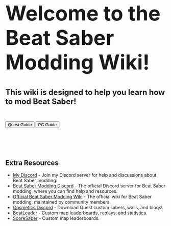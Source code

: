 <h1 style="font-size:4rem;" class="md:text-[4rem] lg:text-[5rem] sm:text-[3rem]">Welcome to the Beat Saber Modding Wiki!</h1> 
<h1 style="font-size:1.5rem;" class="md:text-[1.5rem] lg:text-[1.5rem] sm:text-[1rem]">This wiki is designed to help you learn how to mod Beat Saber!</h1><br>

<a href="/preQuest.md"><button class="inline-flex text-white bg-indigo-500 border-0 py-1 px-4 focus:outline-none hover:bg-indigo-400 text-lg rounded-full mr-2">Quest Guide</button></a>       <a href="/prePC.md"><button class="inline-flex text-white bg-indigo-500 border-0 py-1 px-4 focus:outline-none hover:bg-indigo-400 text-lg rounded-full">PC Guide</button></a>
<br><br><br><br><br> 

## Extra Resources
- [My Discord](https://discord.gg/7qhYtJeRE9) - Join my Discord server for help and discussions about Beat Saber modding.
- [Beat Saber Modding Discord](https://discord.gg/beatsabermods) - The official Discord server for Beat Saber modding, where you can find help and resources.
- [Official Beat Saber Modding Wiki](https://bsmg.wiki/) - The official wiki for Beat Saber modding, maintained by community members.
- [Qosmetics Discord](https://discord.gg/qosmetics) - Download Quest custom sabers, walls, and bloqs!
- [BeatLeader](https:////beatleader.com) - Custom map leaderboards, replays, and statistics.
- [ScoreSaber](https://scoresaber.com) - Custom map leaderboards.